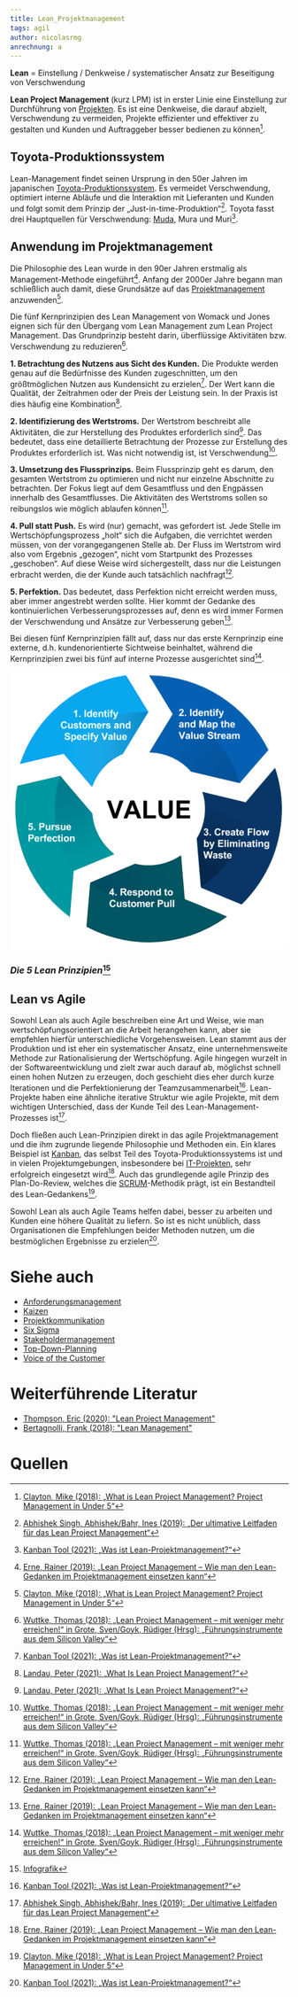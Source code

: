 ```yaml
---
title: Lean_Projektmanagement
tags: agil
author: nicolasrmg
anrechnung: a
---
```




**Lean** = Einstellung / Denkweise / systematischer Ansatz zur Beseitigung von Verschwendung

**Lean Project Management** (kurz LPM) ist in erster Linie eine Einstellung zur Durchführung von [Projekten](Projekt.md). Es ist eine Denkweise, die darauf abzielt, Verschwendung zu vermeiden, Projekte effizienter und effektiver zu gestalten und Kunden und Auftraggeber besser bedienen zu können[^2].

## Toyota-Produktionssystem
Lean-Management findet seinen Ursprung in den 50er Jahren im japanischen [Toyota-Produktionssystem](Toyota_Produktionssystem.md). Es vermeidet Verschwendung, optimiert interne Abläufe und die Interaktion mit Lieferanten und Kunden und folgt somit dem Prinzip der „Just-in-time-Produktion“[^1]. Toyota fasst drei Hauptquellen für Verschwendung: [Muda](Muda_7_Arten_von_Verschwendung.md), Mura und Muri[^4].

## Anwendung im Projektmanagement
Die Philosophie des Lean wurde in den 90er Jahren erstmalig als Management-Methode eingeführt[^3]. Anfang der 2000er Jahre begann man schließlich auch damit, diese Grundsätze auf das [Projektmanagement](Projektmanagement.md) anzuwenden[^2].

Die fünf Kernprinzipien des Lean Management von Womack und Jones eignen sich für den Übergang vom Lean Management zum Lean Project Management. Das Grundprinzip besteht darin, überflüssige Aktivitäten bzw. Verschwendung zu reduzieren[^6].

**1. Betrachtung des Nutzens aus Sicht des Kunden.** Die Produkte werden genau auf die Bedürfnisse des Kunden zugeschnitten, um den größtmöglichen Nutzen aus Kundensicht zu erzielen[^4]. Der Wert kann die Qualität, der Zeitrahmen oder der Preis der Leistung sein. In der Praxis ist dies häufig eine Kombination[^5].

**2. Identifizierung des Wertstroms.** Der Wertstrom beschreibt alle Aktivitäten, die zur Herstellung des Produktes erforderlich sind[^5]. Das bedeutet, dass eine detaillierte Betrachtung der Prozesse zur Erstellung des Produktes erforderlich ist. Was nicht notwendig ist, ist Verschwendung[^6].

**3. Umsetzung des Flussprinzips.** Beim Flussprinzip geht es darum, den gesamten Wertstrom zu optimieren und nicht nur einzelne Abschnitte zu betrachten. Der Fokus liegt auf dem Gesamtfluss und den Engpässen innerhalb des Gesamtflusses. Die Aktivitäten des Wertstroms sollen so reibungslos wie möglich ablaufen können[^6].

**4. Pull statt Push.** Es wird (nur) gemacht, was gefordert ist. Jede Stelle im Wertschöpfungsprozess „holt“ sich die Aufgaben, die verrichtet werden müssen, von der vorangegangenen Stelle ab. Der Fluss im Wertstrom wird also vom Ergebnis „gezogen“, nicht vom Startpunkt des Prozesses „geschoben“. Auf diese Weise wird sichergestellt, dass nur die Leistungen erbracht werden, die der Kunde auch tatsächlich nachfragt[^3].

**5. Perfektion.** Das bedeutet, dass Perfektion nicht erreicht werden muss, aber immer angestrebt werden sollte. Hier kommt der Gedanke des kontinuierlichen Verbesserungsprozesses auf, denn es wird immer Formen der Verschwendung und Ansätze zur Verbesserung geben[^3].

Bei diesen fünf Kernprinzipien fällt auf, dass nur das erste Kernprinzip eine externe, d.h. kundenorientierte Sichtweise beinhaltet, während die Kernprinzipien zwei bis fünf auf interne Prozesse ausgerichtet sind[^6].


![Abbildung](Lean_Projektmanagement/lean-principles.png)

### *Die 5 Lean Prinzipien*[^7]


## Lean vs Agile
Sowohl Lean als auch Agile beschreiben eine Art und Weise, wie man wertschöpfungsorientiert an die Arbeit herangehen kann, aber sie empfehlen hierfür unterschiedliche Vorgehensweisen. Lean stammt aus der Produktion und ist eher ein systematischer Ansatz, eine unternehmensweite Methode zur Rationalisierung der Wertschöpfung. Agile hingegen wurzelt in der Softwareentwicklung und zielt zwar auch darauf ab, möglichst schnell einen hohen Nutzen zu erzeugen, doch geschieht dies eher durch kurze Iterationen und die Perfektionierung der Teamzusammenarbeit[^4]. Lean-Projekte haben eine ähnliche iterative Struktur wie agile Projekte, mit dem wichtigen Unterschied, dass der Kunde Teil des Lean-Management-Prozesses ist[^1].

Doch fließen auch Lean-Prinzipien direkt in das agile Projektmanagement und die ihm zugrunde liegende Philosophie und Methoden ein. Ein klares Beispiel ist [Kanban](Kanban.md), das selbst Teil des Toyota-Produktionssystems ist und in vielen Projektumgebungen, insbesondere bei [IT-Projekten](IT-Projekte.md), sehr erfolgreich eingesetzt wird[^3]. Auch das grundlegende agile Prinzip des Plan-Do-Review, welches die [SCRUM](SCRUM.md)-Methodik prägt, ist ein Bestandteil des Lean-Gedankens[^2].

Sowohl Lean als auch Agile Teams helfen dabei, besser zu arbeiten und Kunden eine höhere Qualität zu liefern. So ist es nicht unüblich, dass Organisationen die Empfehlungen beider Methoden nutzen, um die bestmöglichen Ergebnisse zu erzielen[^4].




# Siehe auch

* [Anforderungsmanagement](Anforderungsmanagement.md)
* [Kaizen](Kaizen.md)
* [Projektkommunikation](Projektkommunikation.md)
* [Six Sigma](Six_Sigma.md)
* [Stakeholdermanagement](Stakeholdermanagement.md)
* [Top-Down-Planning](Top_Down_Planning.md)
* [Voice of the Customer](Voice_of_the_Customer.md)

# Weiterführende Literatur

* [Thompson, Eric (2020): "Lean Project Management"](https://www.amazon.de/Lean-Project-Management-Kanban-Kaizen/dp/B086L16F49)
* [Bertagnolli, Frank (2018): "Lean Management"](https://link.springer.com/book/10.1007/978-3-658-13124-1)

# Quellen

[^1]: [Abhishek Singh, Abhishek/Bahr, Ines (2019): „Der ultimative Leitfaden für das Lean Project Management“](https://www.capterra.com.de/blog/531/lean-project-management-leitfaden)
[^2]: [Clayton, Mike (2018): „What is Lean Project Management? Project Management in Under 5“](https://www.youtube.com/watch?v=Eptywqps6lw)
[^3]: [Erne, Rainer (2019): „Lean Project Management – Wie man den Lean-Gedanken im Projektmanagement einsetzen kann“](https://link.springer.com/book/10.1007/978-3-658-26988-3)
[^4]: [Kanban Tool (2021): „Was ist Lean-Projektmanagement?“](https://kanbantool.com/de/kanban-guide/lean-projektmanagement)
[^5]: [Landau, Peter (2021): „What Is Lean Project Management?“](https://www.projectmanager.com/blog/lean-project-management)
[^6]: [Wuttke, Thomas (2018): „Lean Project Management – mit weniger mehr erreichen!“ in Grote, Sven/Goyk, Rüdiger (Hrsg): „Führungsinstrumente aus dem Silicon Valley“](https://link.springer.com/book/10.1007/978-3-662-54885-1)
[^7]: [Infografik](https://i.pinimg.com/originals/7a/1b/ac/7a1bacd481a17e016b4e94a435f594fb.png)

